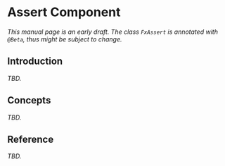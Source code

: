 # Assert Component

_This manual page is an early draft. The class `FxAssert` is annotated with `@Beta`, thus might be subject to change._


## Introduction

*TBD.*


## Concepts

*TBD.*


## Reference

*TBD.*
